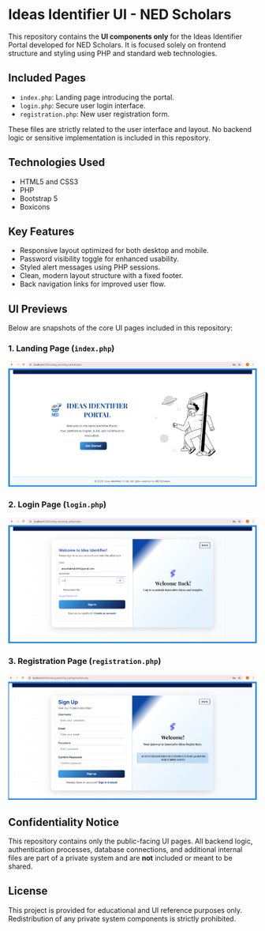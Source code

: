 # Ideas Identifier UI - NED Scholars

This repository contains the **UI components only** for the Ideas Identifier Portal developed for NED Scholars. It is focused solely on frontend structure and styling using PHP and standard web technologies.

## Included Pages

- `index.php`: Landing page introducing the portal.
- `login.php`: Secure user login interface.
- `registration.php`: New user registration form.

These files are strictly related to the user interface and layout. No backend logic or sensitive implementation is included in this repository.

## Technologies Used

- HTML5 and CSS3
- PHP 
- Bootstrap 5
- Boxicons

## Key Features

- Responsive layout optimized for both desktop and mobile.
- Password visibility toggle for enhanced usability.
- Styled alert messages using PHP sessions.
- Clean, modern layout structure with a fixed footer.
- Back navigation links for improved user flow.

## UI Previews

Below are snapshots of the core UI pages included in this repository:

### 1. Landing Page (`index.php`)
![Landing Page](screenshots/index.png)

### 2. Login Page (`login.php`)
![Login Page](screenshots/login.png)

### 3. Registration Page (`registration.php`)
![Registration Page](screenshots/registration.png)


## Confidentiality Notice

This repository contains only the public-facing UI pages. All backend logic, authentication processes, database connections, and additional internal files are part of a private system and are **not** included or meant to be shared.

## License

This project is provided for educational and UI reference purposes only. Redistribution of any private system components is strictly prohibited.

